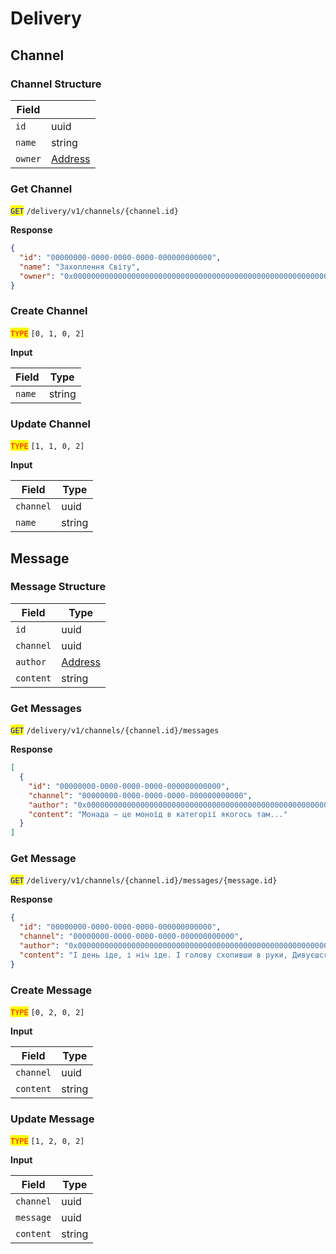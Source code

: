 # Delivery

## Channel

### Channel Structure

| Field   |                                                             |
| ------- | ----------------------------------------------------------- |
| `id`    | uuid                                                        |
| `name`  | string                                                      |
| `owner` | [Address](https://pletyvo.osyah.com/protocols/dapp#address) |

### Get Channel

<mark style="color:blue;">`GET`</mark> `/delivery/v1/channels/{channel.id}`

**Response**

```json
{
  "id": "00000000-0000-0000-0000-000000000000",
  "name": "Захоплення Світу",
  "owner": "0x0000000000000000000000000000000000000000000000000000000000000000"
}
```

### Create Channel

<mark style="color:red;">`TYPE`</mark> `[0, 1, 0, 2]`

**Input**

| Field  | Type   |
| ------ | ------ |
| `name` | string |

### Update Channel

<mark style="color:red;">`TYPE`</mark> `[1, 1, 0, 2]`

**Input**

| Field     | Type   |
| --------- | ------ |
| `channel` | uuid   |
| `name`    | string |

## Message

### Message Structure

| Field     | Type                                                        |
| --------- | ----------------------------------------------------------- |
| `id`      | uuid                                                        |
| `channel` | uuid                                                        |
| `author`  | [Address](https://pletyvo.osyah.com/protocols/dapp#address) |
| `content` | string                                                      |

### Get Messages

<mark style="color:blue;">`GET`</mark> `/delivery/v1/channels/{channel.id}/messages`

**Response**

```json
[
  {
    "id": "00000000-0000-0000-0000-000000000000",
    "channel": "00000000-0000-0000-0000-000000000000",
    "author": "0x0000000000000000000000000000000000000000000000000000000000000000",
    "content": "Монада — це моноїд в категорії якогось там..."
  }
]
```

### Get Message

<mark style="color:blue;">`GET`</mark> `/delivery/v1/channels/{channel.id}/messages/{message.id}`

**Response**

```json
{
  "id": "00000000-0000-0000-0000-000000000000",
  "channel": "00000000-0000-0000-0000-000000000000",
  "author": "0x0000000000000000000000000000000000000000000000000000000000000000",
  "content": "І день іде, і ніч іде. І голову схопивши в руки, Дивуєшся, чому не йде Апостол правди і науки!"
}
```

### Create Message

<mark style="color:red;">`TYPE`</mark> `[0, 2, 0, 2]`

**Input**

| Field     | Type   |
| --------- | ------ |
| `channel` | uuid   |
| `content` | string |

### Update Message

<mark style="color:red;">`TYPE`</mark> `[1, 2, 0, 2]`

**Input**

| Field     | Type   |
| --------- | ------ |
| `channel` | uuid   |
| `message` | uuid   |
| `content` | string |
